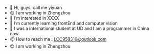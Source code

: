 - 👋 Hi, guys, call me yiyuan
- 😊 I am working in Zhengzhou
- 👀 I’m interested in XXXX
- 🌱 I’m currently learning frontEnd and computer vision
- 💞️ I was a international student at UD and I am a programmer in China now
- 📫 How to reach me : LCC950316@outlook.com
- 😊 I am working in Zhengzhou

<!---
Mryiyuan/Mryiyuan is a ✨ special ✨ repository because its `README.md` (this file) appears on your GitHub profile.
You can click the Preview link to take a look at your changes.
--->
